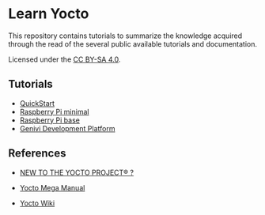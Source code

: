# Learn Yocto

This repository contains tutorials to summarize the knowledge acquired through the read of the several public available tutorials and documentation.

Licensed under the [CC BY-SA 4.0](https://creativecommons.org/licenses/by-sa/4.0/).

## Tutorials

* [QuickStart](./quickstart/README.md)
* [Raspberry Pi minimal](./raspberry/MINIMAL.md)
* [Raspberry Pi base](./raspberry/BASE.md)
* [Genivi Development Platform](./genivi/README.md)

## References

* [NEW TO THE YOCTO PROJECT® ?](https://www.yoctoproject.org/docs/)

* [Yocto Mega Manual](https://www.yoctoproject.org/docs/latest/mega-manual/mega-manual.html)

* [Yocto Wiki](https://wiki.yoctoproject.org/wiki/Main_Page)